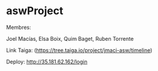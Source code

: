 # aswProject

Membres:

Joel Macías, 
Elsa Boix,
Quim Baget,
Ruben Torrente

Link Taiga: (https://tree.taiga.io/project/jmaci-asw/timeline)

Deploy: http://35.181.62.162/login

